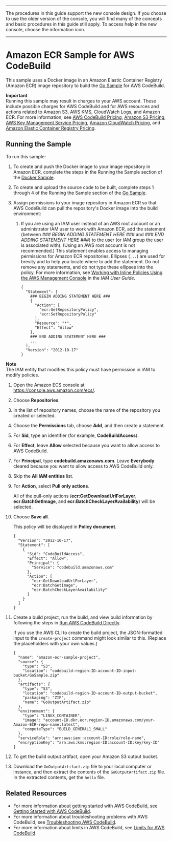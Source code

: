--------

 The procedures in this guide support the new console design\. If you choose to use the older version of the console, you will find many of the concepts and basic procedures in this guide still apply\. To access help in the new console, choose the information icon\.

--------

# Amazon ECR Sample for AWS CodeBuild<a name="sample-ecr"></a>

This sample uses a Docker image in an Amazon Elastic Container Registry \(Amazon ECR\) image repository to build the [Go Sample](sample-go-hw.md) for AWS CodeBuild\.

**Important**  
Running this sample may result in charges to your AWS account\. These include possible charges for AWS CodeBuild and for AWS resources and actions related to Amazon S3, AWS KMS, CloudWatch Logs, and Amazon ECR\. For more information, see [AWS CodeBuild Pricing](http://aws.amazon.com/codebuild/pricing), [Amazon S3 Pricing](http://aws.amazon.com/s3/pricing), [AWS Key Management Service Pricing](http://aws.amazon.com/kms/pricing), [Amazon CloudWatch Pricing](http://aws.amazon.com/cloudwatch/pricing), and [Amazon Elastic Container Registry Pricing](http://aws.amazon.com/ecr/pricing)\.

## Running the Sample<a name="sample-ecr-running"></a>

To run this sample:

1. To create and push the Docker image to your image repository in Amazon ECR, complete the steps in the Running the Sample section of the [Docker Sample](sample-docker.md)\.

1. To create and upload the source code to be built, complete steps 1 through 4 of the Running the Sample section of the [Go Sample](sample-go-hw.md)\. 

1. Assign permissions to your image repository in Amazon ECR so that AWS CodeBuild can pull the repository's Docker image into the build environment:

   1. If you are using an IAM user instead of an AWS root account or an administrator IAM user to work with Amazon ECR, add the statement \(between *\#\#\# BEGIN ADDING STATEMENT HERE \#\#\#* and *\#\#\# END ADDING STATEMENT HERE \#\#\#*\) to the user \(or IAM group the user is associated with\)\. \(Using an AWS root account is not recommended\.\) This statement enables access to managing permissions for Amazon ECR repositories\. Ellipses \(`...`\) are used for brevity and to help you locate where to add the statement\. Do not remove any statements, and do not type these ellipses into the policy\. For more information, see [Working with Inline Policies Using the AWS Management Console](https://docs.aws.amazon.com/IAM/latest/UserGuide/access_policies_inline-using.html#AddingPermissions_Console) in the *IAM User Guide*\. 

      ```
      {
        "Statement": [
          ### BEGIN ADDING STATEMENT HERE ###
          {
            "Action": [
              "ecr:GetRepositoryPolicy",
              "ecr:SetRepositoryPolicy"
            ],
            "Resource": "*",
            "Effect": "Allow"
          },
          ### END ADDING STATEMENT HERE ###
          ...
        ],
        "Version": "2012-10-17"
      }
      ```
**Note**  
The IAM entity that modifies this policy must have permission in IAM to modify policies\.

   1. Open the Amazon ECS console at [https://console\.aws\.amazon\.com/ecs/](https://console.aws.amazon.com/ecs/)\.

   1. Choose **Repositories**\.

   1. In the list of repository names, choose the name of the repository you created or selected\.

   1. Choose the **Permissions** tab, choose **Add**, and then create a statement\.

   1. For **Sid**, type an identifier \(for example, **CodeBuildAccess**\)\.

   1. For **Effect**, leave **Allow** selected because you want to allow access to AWS CodeBuild\.

   1. For **Principal**, type **codebuild\.amazonaws\.com**\. Leave **Everybody** cleared because you want to allow access to AWS CodeBuild only\.

   1. Skip the **All IAM entities** list\.

   1. For **Action**, select **Pull only actions**\.

      All of the pull\-only actions \(**ecr:GetDownloadUrlForLayer**, **ecr:BatchGetImage**, and **ecr:BatchCheckLayerAvailability**\) will be selected\. 

   1. Choose **Save all**\.

      This policy will be displayed in **Policy document**\.

      ```
      {
        "Version": "2012-10-17",
        "Statement": [
          {
            "Sid": "CodeBuildAccess",
            "Effect": "Allow",
            "Principal": {
              "Service": "codebuild.amazonaws.com"  
            },
            "Action": [
              "ecr:GetDownloadUrlForLayer",
              "ecr:BatchGetImage",
              "ecr:BatchCheckLayerAvailability"
            ]
          }
        ]
      }
      ```

1. Create a build project, run the build, and view build information by following the steps in [Run AWS CodeBuild Directly](how-to-run.md)\.

   If you use the AWS CLI to create the build project, the JSON\-formatted input to the `create-project` command might look similar to this\. \(Replace the placeholders with your own values\.\)

   ```
   {
     "name": "amazon-ecr-sample-project",
     "source": {
       "type": "S3",
       "location": "codebuild-region-ID-account-ID-input-bucket/GoSample.zip"
     },
     "artifacts": {
       "type": "S3",
       "location": "codebuild-region-ID-account-ID-output-bucket",
       "packaging": "ZIP",
       "name": "GoOutputArtifact.zip"
     },
     "environment": {
       "type": "LINUX_CONTAINER",
       "image": "account-ID.dkr.ecr.region-ID.amazonaws.com/your-Amazon-ECR-repo-name:latest",
       "computeType": "BUILD_GENERAL1_SMALL"
     },
     "serviceRole": "arn:aws:iam::account-ID:role/role-name",
     "encryptionKey": "arn:aws:kms:region-ID:account-ID:key/key-ID"
   }
   ```

1. To get the build output artifact, open your Amazon S3 output bucket\.

1. Download the `GoOutputArtifact.zip` file to your local computer or instance, and then extract the contents of the `GoOutputArtifact.zip` file\. In the extracted contents, get the `hello` file\.

## Related Resources<a name="w4aac11c45b7b9"></a>
+ For more information about getting started with AWS CodeBuild, see [Getting Started with AWS CodeBuild](getting-started.md)\.
+ For more information about troubleshooting problems with AWS CodeBuild, see [Troubleshooting AWS CodeBuild](troubleshooting.md)\.
+ For more information about limits in AWS CodeBuild, see [Limits for AWS CodeBuild](limits.md)\.